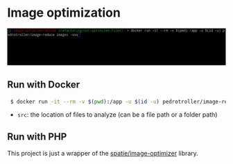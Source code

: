 # Image optimization

![Screenshare](./doc/screen.gif)

## Run with Docker

```bash
 $ docker run -it --rm -v $(pwd):/app -u $(id -u) pedrotroller/image-reduce src
```


 - `src`: the location of files to analyze (can be a file path or a folder path)

## Run with PHP

This project is just a wrapper of the [spatie/image-optimizer](https://github.com/spatie/image-optimizer) library.
